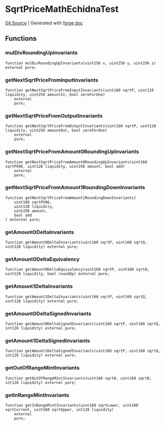 # SqrtPriceMathEchidnaTest
[Git Source](https://github.com/uniswap/v4-core/blob/1141642f8ba4665a50660886a8a8401526677045/src/test/SqrtPriceMathEchidnaTest.sol)
| Generated with [forge doc](https://book.getfoundry.sh/reference/forge/forge-doc)


## Functions
### mulDivRoundingUpInvariants


```solidity
function mulDivRoundingUpInvariants(uint256 x, uint256 y, uint256 z) external pure;
```

### getNextSqrtPriceFromInputInvariants


```solidity
function getNextSqrtPriceFromInputInvariants(uint160 sqrtP, uint128 liquidity, uint256 amountIn, bool zeroForOne)
    external
    pure;
```

### getNextSqrtPriceFromOutputInvariants


```solidity
function getNextSqrtPriceFromOutputInvariants(uint160 sqrtP, uint128 liquidity, uint256 amountOut, bool zeroForOne)
    external
    pure;
```

### getNextSqrtPriceFromAmount0RoundingUpInvariants


```solidity
function getNextSqrtPriceFromAmount0RoundingUpInvariants(uint160 sqrtPX96, uint128 liquidity, uint256 amount, bool add)
    external
    pure;
```

### getNextSqrtPriceFromAmount1RoundingDownInvariants


```solidity
function getNextSqrtPriceFromAmount1RoundingDownInvariants(
    uint160 sqrtPX96,
    uint128 liquidity,
    uint256 amount,
    bool add
) external pure;
```

### getAmount0DeltaInvariants


```solidity
function getAmount0DeltaInvariants(uint160 sqrtP, uint160 sqrtQ, uint128 liquidity) external pure;
```

### getAmount0DeltaEquivalency


```solidity
function getAmount0DeltaEquivalency(uint160 sqrtP, uint160 sqrtQ, uint128 liquidity, bool roundUp) external pure;
```

### getAmount1DeltaInvariants


```solidity
function getAmount1DeltaInvariants(uint160 sqrtP, uint160 sqrtQ, uint128 liquidity) external pure;
```

### getAmount0DeltaSignedInvariants


```solidity
function getAmount0DeltaSignedInvariants(uint160 sqrtP, uint160 sqrtQ, int128 liquidity) external pure;
```

### getAmount1DeltaSignedInvariants


```solidity
function getAmount1DeltaSignedInvariants(uint160 sqrtP, uint160 sqrtQ, int128 liquidity) external pure;
```

### getOutOfRangeMintInvariants


```solidity
function getOutOfRangeMintInvariants(uint160 sqrtA, uint160 sqrtB, int128 liquidity) external pure;
```

### getInRangeMintInvariants


```solidity
function getInRangeMintInvariants(uint160 sqrtLower, uint160 sqrtCurrent, uint160 sqrtUpper, int128 liquidity)
    external
    pure;
```

